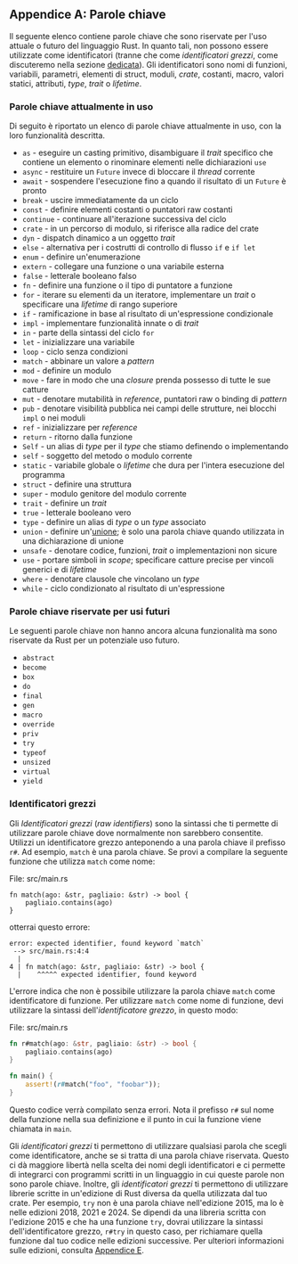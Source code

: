 ## Appendice A: Parole chiave

Il seguente elenco contiene parole chiave che sono riservate per l'uso attuale o
futuro del linguaggio Rust. In quanto tali, non possono essere utilizzate come
identificatori (tranne che come _identificatori grezzi_, come discuteremo nella
sezione [dedicata](#identificatori-grezzi)<!-- ignore -->). Gli identificatori
sono nomi di funzioni, variabili, parametri, elementi di struct, moduli,
_crate_, costanti, macro, valori statici, attributi, _type_, _trait_ o
_lifetime_.

### Parole chiave attualmente in uso

Di seguito è riportato un elenco di parole chiave attualmente in uso, con la
loro funzionalità descritta.

- `as` - eseguire un casting primitivo, disambiguare il _trait_ specifico che
  contiene un elemento o rinominare elementi nelle dichiarazioni `use`
- `async` - restituire un `Future` invece di bloccare il _thread_ corrente
- `await` - sospendere l'esecuzione fino a quando il risultato di un `Future` è
  pronto
- `break` - uscire immediatamente da un ciclo
- `const` - definire elementi costanti o puntatori raw costanti
- `continue` - continuare all'iterazione successiva del ciclo
- `crate` - in un percorso di modulo, si riferisce alla radice del crate
- `dyn` - dispatch dinamico a un oggetto _trait_
- `else` - alternativa per i costrutti di controllo di flusso `if` e `if let`
- `enum` - definire un'enumerazione
- `extern` - collegare una funzione o una variabile esterna
- `false` - letterale booleano falso
- `fn` - definire una funzione o il tipo di puntatore a funzione
- `for` - iterare su elementi da un iteratore, implementare un _trait_ o
  specificare una _lifetime_ di rango superiore
- `if` - ramificazione in base al risultato di un'espressione condizionale
- `impl` - implementare funzionalità innate o di _trait_
- `in` - parte della sintassi del ciclo `for`
- `let` - inizializzare una variabile
- `loop` - ciclo senza condizioni
- `match` - abbinare un valore a _pattern_
- `mod` - definire un modulo
- `move` - fare in modo che una _closure_ prenda possesso di tutte le sue
  catture
- `mut` - denotare mutabilità in _reference_, puntatori raw o binding di
  _pattern_
- `pub` - denotare visibilità pubblica nei campi delle strutture, nei blocchi
  `impl` o nei moduli
- `ref` - inizializzare per _reference_
- `return` - ritorno dalla funzione
- `Self` - un alias di _type_ per il _type_ che stiamo definendo o implementando
- `self` - soggetto del metodo o modulo corrente
- `static` - variabile globale o _lifetime_ che dura per l'intera esecuzione del
  programma
- `struct` - definire una struttura
- `super` - modulo genitore del modulo corrente
- `trait` - definire un _trait_
- `true` - letterale booleano vero
- `type` - definire un alias di _type_ o un _type_ associato
- `union` - definire un'[unione][union]<!-- ignore -->; è solo una parola chiave
  quando utilizzata in una dichiarazione di unione
- `unsafe` - denotare codice, funzioni, _trait_ o implementazioni non sicure
- `use` - portare simboli in _scope_; specificare catture precise per vincoli
  generici e di _lifetime_
- `where` - denotare clausole che vincolano un _type_
- `while` - ciclo condizionato al risultato di un'espressione

[union]: https://doc.rust-lang.org/stable/reference/items/unions.html

### Parole chiave riservate per usi futuri

Le seguenti parole chiave non hanno ancora alcuna funzionalità ma sono riservate
da Rust per un potenziale uso futuro.

- `abstract`
- `become`
- `box`
- `do`
- `final`
- `gen`
- `macro`
- `override`
- `priv`
- `try`
- `typeof`
- `unsized`
- `virtual`
- `yield`

### Identificatori grezzi

Gli _Identificatori grezzi_ (_raw identifiers_) sono la sintassi che ti permette
di utilizzare parole chiave dove normalmente non sarebbero consentite. Utilizzi
un identificatore grezzo anteponendo a una parola chiave il prefisso `r#`. Ad
esempio, `match` è una parola chiave. Se provi a compilare la seguente funzione
che utilizza `match` come nome:

<span class="filename">File: src/main.rs</span>

```rust,ignore,does_not_compile
fn match(ago: &str, pagliaio: &str) -> bool {
    pagliaio.contains(ago)
}
```

otterrai questo errore:

```text
error: expected identifier, found keyword `match`
 --> src/main.rs:4:4
  |
4 | fn match(ago: &str, pagliaio: &str) -> bool {
  |    ^^^^^ expected identifier, found keyword
```

L'errore indica che non è possibile utilizzare la parola chiave `match` come
identificatore di funzione. Per utilizzare `match` come nome di funzione, devi
utilizzare la sintassi dell'_identificatore grezzo_, in questo modo:

<span class="filename">File: src/main.rs</span>

```rust
fn r#match(ago: &str, pagliaio: &str) -> bool {
    pagliaio.contains(ago)
}

fn main() {
    assert!(r#match("foo", "foobar"));
}
```

Questo codice verrà compilato senza errori. Nota il prefisso `r#` sul nome della
funzione nella sua definizione e il punto in cui la funzione viene chiamata in
`main`.

Gli _identificatori grezzi_ ti permettono di utilizzare qualsiasi parola che
scegli come identificatore, anche se si tratta di una parola chiave riservata.
Questo ci dà maggiore libertà nella scelta dei nomi degli identificatori e ci
permette di integrarci con programmi scritti in un linguaggio in cui queste
parole non sono parole chiave. Inoltre, gli _identificatori grezzi_ ti
permettono di utilizzare librerie scritte in un'edizione di Rust diversa da
quella utilizzata dal tuo crate. Per esempio, `try` non è una parola chiave
nell'edizione 2015, ma lo è nelle edizioni 2018, 2021 e 2024. Se dipendi da una
libreria scritta con l'edizione 2015 e che ha una funzione `try`, dovrai
utilizzare la sintassi dell'identificatore grezzo, `r#try` in questo caso, per
richiamare quella funzione dal tuo codice nelle edizioni successive. Per
ulteriori informazioni sulle edizioni, consulta [Appendice E][appendix-e]<!--
ignore -->.

[appendix-e]: appendix-05-editions.html

